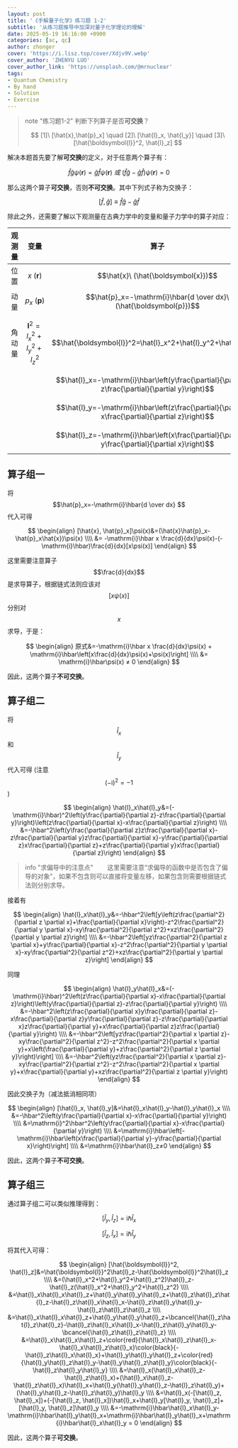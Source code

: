 ```yaml
---
layout: post
title: '《手解量子化学》练习题 1-2'
subtitle: '从练习题推导中加深对量子化学理论的理解'
date: 2025-05-19 16:16:00 +0900
categories: [ac, qc]
author: zhonger
cover: 'https://i.lisz.top/cover/Xdjv9V.webp'
cover_author: 'ZHENYU LUO'
cover_author_link: 'https://unsplash.com/@mrnuclear'
tags: 
- Quantum Chemistry
- By hand
- Solution
- Exercise
---
```


> note "练习题1-2"
> 判断下列算子是否**可交换**？
>
> $$ [1]\ [\hat{x},\hat{p}_x] \quad [2]\ [\hat{l}_x, \hat{l_y}] \quad [3]\ [\hat{\boldsymbol{l}}^2, \hat{l}_z] $$

解决本题首先要了解**可交换**的定义，对于任意两个算子有：

$$\hat{f}\hat{g}\psi(\boldsymbol{r})=\hat{g}\hat{f}\psi(\boldsymbol{r})\ 或\ (\hat{f}\hat{g}-\hat{g}\hat{f})\psi(\boldsymbol{r})=0$$

那么这两个算子**可交换**，否则**不可交换**。其中下列式子称为交换子：

$$[\hat{f}, \hat{g}] \equiv \hat{f}\hat{g}-\hat{g}\hat{f}$$

除此之外，还需要了解以下观测量在古典力学中的变量和量子力学中的算子对应：

| 观测量 | 变量 | 算子 |
| :-- | :--: | :--: |
| 位置 | $$x\ (\boldsymbol{r})$$ | $$\hat{x}\ (\hat{\boldsymbol{x}})$$ |
| 动量 | $$p_x\ (\boldsymbol{p})$$ | $$\hat{p}_x=-\mathrm{i}\hbar{d \over dx}\ (\hat{\boldsymbol{p}})$$ |
| 角动量 | $$\boldsymbol{l}^2=l_x^2+l_y^2+l_z^2$$ | $$\hat{\boldsymbol{l}}^2=\hat{l}_x^2+\hat{l}_y^2+\hat{l}_z^2$$ |
| | | $$\hat{l}_x=-\mathrm{i}\hbar\left(y\frac{\partial}{\partial z}-z\frac{\partial}{\partial y}\right)$$ |
| | | $$\hat{l}_y=-\mathrm{i}\hbar\left(z\frac{\partial}{\partial x}-x\frac{\partial}{\partial z}\right)$$ |
| | | $$\hat{l}_z=-\mathrm{i}\hbar\left(x\frac{\partial}{\partial y}-y\frac{\partial}{\partial x}\right)$$ |

## 算子组一

将 $$\hat{p}_x=-\mathrm{i}\hbar{d \over dx} $$ 代入可得

$$
\begin{align}
[\hat{x}, \hat{p}_x]\psi(x)&=(\hat{x}\hat{p}_x-\hat{p}_x\hat{x})\psi(x) \\\\
&= -\mathrm{i}\hbar x \frac{d}{dx}\psi(x)-(-\mathrm{i}\hbar)\frac{d}{dx}[x\psi(x)]
\end{align}
$$

这里需要注意算子 $$\frac{d}{dx}$$ 是求导算子，根据链式法则应该对 $$[x\psi(x)]$$ 分别对 $$x$$ 求导，于是：

$$
\begin{align}
原式&=-\mathrm{i}\hbar x \frac{d}{dx}\psi(x) + \mathrm{i}\hbar\left[x\frac{d}{dx}\psi(x)+\psi(x)\right] \\\\
&= \mathrm{i}\hbar\psi(x) ≠ 0
\end{align}
$$

因此，这两个算子**不可交换**。

## 算子组二

将 $$\hat{l}_x$$ 和 $$\hat{l}_y$$ 代入可得 (注意 $$\mathrm{(-i)}^2=-1$$)

$$
\begin{align}
\hat{l}_x\hat{l}_y&=(-\mathrm{i}\hbar)^2\left(y\frac{\partial}{\partial z}-z\frac{\partial}{\partial y}\right)\left(z\frac{\partial}{\partial x}-x\frac{\partial}{\partial z}\right) \\\\
&=-\hbar^2\left(y\frac{\partial}{\partial z}z\frac{\partial}{\partial x}-z\frac{\partial}{\partial y}z\frac{\partial}{\partial x}-y\frac{\partial}{\partial z}x\frac{\partial}{\partial z}+z\frac{\partial}{\partial y}x\frac{\partial}{\partial z}\right)
\end{align}
$$

> info "求偏导中的注意点"
> &emsp;&emsp;这里需要注意“求偏导的函数中是否包含了偏导的对象”，如果不包含则可以直接将变量左移，如果包含则需要根据链式法则分别求导。

接着有

$$
\begin{align}
\hat{l}_x\hat{l}_y&=-\hbar^2\left[y\left(z\frac{\partial^2}{\partial z \partial x}+\frac{\partial}{\partial x}\right)-z^2\frac{\partial^2}{\partial y \partial x}-xy\frac{\partial^2}{\partial z^2}+xz\frac{\partial^2}{\partial y \partial z}\right] \\\\
&=-\hbar^2\left[yz\frac{\partial^2}{\partial z \partial x}+y\frac{\partial}{\partial x}-z^2\frac{\partial^2}{\partial y \partial x}-xy\frac{\partial^2}{\partial z^2}+xz\frac{\partial^2}{\partial y \partial z}\right]
\end{align}
$$

同理

$$
\begin{align}
\hat{l}_y\hat{l}_x&=(-\mathrm{i}\hbar)^2\left(z\frac{\partial}{\partial x}-x\frac{\partial}{\partial z}\right)\left(y\frac{\partial}{\partial z}-z\frac{\partial}{\partial y}\right) \\\\
&=-\hbar^2\left(z\frac{\partial}{\partial x}y\frac{\partial}{\partial z}-x\frac{\partial}{\partial z}y\frac{\partial}{\partial z}-z\frac{\partial}{\partial x}z\frac{\partial}{\partial y}+x\frac{\partial}{\partial z}z\frac{\partial}{\partial y}\right) \\\\
&=-\hbar^2\left[yz\frac{\partial^2}{\partial x \partial z}-xy\frac{\partial^2}{\partial z^2}-z^2\frac{\partial^2}{\partial x \partial y}+x\left(\frac{\partial}{\partial y}+z\frac{\partial^2}{\partial z \partial y}\right)\right] \\\\
&=-\hbar^2\left(yz\frac{\partial^2}{\partial x \partial z}-xy\frac{\partial^2}{\partial z^2}-z^2\frac{\partial^2}{\partial x \partial y}+x\frac{\partial}{\partial y}+xz\frac{\partial^2}{\partial z \partial y}\right)
\end{align}
$$

因此交换子为（减法抵消相同项）

$$
\begin{align}
[\hat{l}_x, \hat{l}_y]&=\hat{l}_x\hat{l}_y-\hat{l}_y\hat{l}_x \\\\
&=-\hbar^2\left(y\frac{\partial}{\partial x}-x\frac{\partial}{\partial y}\right) \\\\
&=\mathrm{i}^2\hbar^2\left(y\frac{\partial}{\partial x}-x\frac{\partial}{\partial y}\right) \\\\
&=\mathrm{i}\hbar\left[-\mathrm{i}\hbar\left(x\frac{\partial}{\partial y}-y\frac{\partial}{\partial x}\right)\right] \\\\
&=\mathrm{i}\hbar\hat{l}_z≠0
\end{align}
$$

因此，这两个算子**不可交换**。

## 算子组三

通过算子组二可以类似推理得到：

$$[\hat{l}_y, \hat{l}_z]=\mathrm{i}\hbar\hat{l}_x$$

$$[\hat{l}_z, \hat{l}_x]=\mathrm{i}\hbar\hat{l}_y$$

将其代入可得：

$$
\begin{align}
[\hat{\boldsymbol{l}}^2, \hat{l}_z]&=\hat{\boldsymbol{l}}^2\hat{l}_z-\hat{\boldsymbol{l}}^2\hat{l}_z \\\\
&=(\hat{l}_x^2+\hat{l}_y^2+\hat{l}_z^2)\hat{l}_z-\hat{l}_z(\hat{l}_x^2+\hat{l}_y^2+\hat{l}_z^2) \\\\
&=\hat{l}_x\hat{l}_x\hat{l}_z+\hat{l}_y\hat{l}_y\hat{l}_z+\hat{l}_z\hat{l}_z\hat{l}_z-\hat{l}_z\hat{l}_x\hat{l}_x-\hat{l}_z\hat{l}_y\hat{l}_y-\hat{l}_z\hat{l}_z\hat{l}_z \\\\
&=\hat{l}_x\hat{l}_x\hat{l}_z+\hat{l}_y\hat{l}_y\hat{l}_z+\bcancel{\hat{l}_z\hat{l}_z\hat{l}_z}-\hat{l}_z\hat{l}_x\hat{l}_x-\hat{l}_z\hat{l}_y\hat{l}_y-\bcancel{\hat{l}_z\hat{l}_z\hat{l}_z} \\\\
&=\hat{l}_x\hat{l}_x\hat{l}_z+\color{red}{\hat{l}_x\hat{l}_z\hat{l}_x-\hat{l}_x\hat{l}_z\hat{l}_x}\color{black}{-\hat{l}_z\hat{l}_x\hat{l}_x}+\hat{l}_y\hat{l}_y\hat{l}_z+\color{red}{\hat{l}_y\hat{l}_z\hat{l}_y-\hat{l}_y\hat{l}_z\hat{l}_y}\color{black}{-\hat{l}_z\hat{l}_y\hat{l}_y} \\\\
&=\hat{l}_x(\hat{l}_x\hat{l}_z-\hat{l}_z\hat{l}_x)+(\hat{l}_x\hat{l}_z-\hat{l}_z\hat{l}_x)\hat{l}_x+\hat{l}_y(\hat{l}_y\hat{l}_z-\hat{l}_z\hat{l}_y)+(\hat{l}_y\hat{l}_z-\hat{l}_z\hat{l}_y)\hat{l}_y \\\\
&=\hat{l}_x(-[\hat{l}_z, \hat{l}_x])+(-[\hat{l}_z, \hat{l}_x])\hat{l}_x+\hat{l}_y[\hat{l}_y, \hat{l}_z]+[\hat{l}_y, \hat{l}_z]\hat{l}_y \\\\
&=-\mathrm{i}\hbar\hat{l}_x\hat{l}_y-\mathrm{i}\hbar\hat{l}_y\hat{l}_x+\mathrm{i}\hbar\hat{l}_y\hat{l}_x+\mathrm{i}\hbar\hat{l}_x\hat{l}_y = 0
\end{align}
$$

因此，这两个算子**可交换**。
